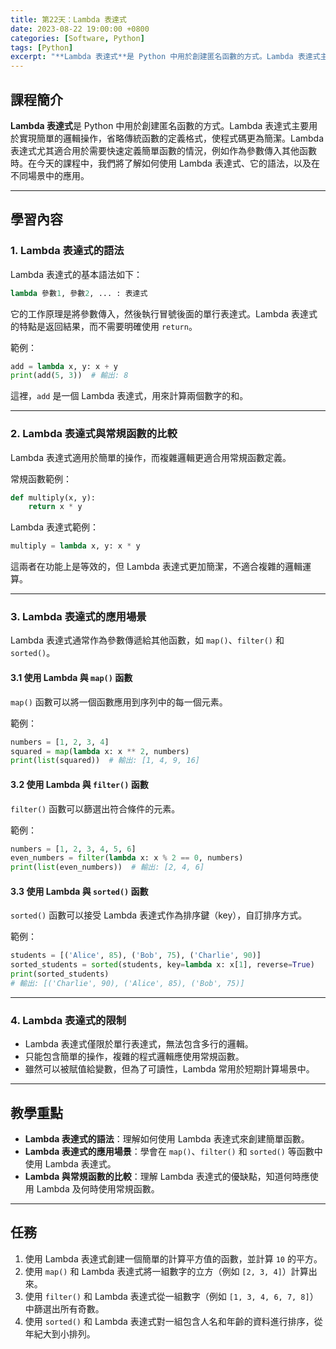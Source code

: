 ```yaml
---
title: 第22天：Lambda 表達式
date: 2023-08-22 19:00:00 +0800
categories: [Software, Python]
tags: [Python] 
excerpt: "**Lambda 表達式**是 Python 中用於創建匿名函數的方式。Lambda 表達式主要用於實現簡單的邏輯操作，省略傳統函數的定義格式，使程式碼更為簡潔。Lambda 表達式尤其適合用於需要快速定義簡單函數的情況，例如作為參數傳入其他函數時。在今天的課程中，我們將了解如何使用 Lambda 表達式、它的語法，以及在不同場景中的應用"
---
```


## 課程簡介
**Lambda 表達式**是 Python 中用於創建匿名函數的方式。Lambda 表達式主要用於實現簡單的邏輯操作，省略傳統函數的定義格式，使程式碼更為簡潔。Lambda 表達式尤其適合用於需要快速定義簡單函數的情況，例如作為參數傳入其他函數時。在今天的課程中，我們將了解如何使用 Lambda 表達式、它的語法，以及在不同場景中的應用。

---

## 學習內容

### 1. Lambda 表達式的語法

Lambda 表達式的基本語法如下：
```python
lambda 參數1, 參數2, ... : 表達式
```

它的工作原理是將參數傳入，然後執行冒號後面的單行表達式。Lambda 表達式的特點是返回結果，而不需要明確使用 `return`。

範例：
```python
add = lambda x, y: x + y
print(add(5, 3))  # 輸出: 8
```

這裡，`add` 是一個 Lambda 表達式，用來計算兩個數字的和。

---

### 2. Lambda 表達式與常規函數的比較

Lambda 表達式適用於簡單的操作，而複雜邏輯更適合用常規函數定義。

常規函數範例：
```python
def multiply(x, y):
    return x * y
```

Lambda 表達式範例：
```python
multiply = lambda x, y: x * y
```

這兩者在功能上是等效的，但 Lambda 表達式更加簡潔，不適合複雜的邏輯運算。

---

### 3. Lambda 表達式的應用場景

Lambda 表達式通常作為參數傳遞給其他函數，如 `map()`、`filter()` 和 `sorted()`。

#### 3.1 使用 Lambda 與 `map()` 函數
`map()` 函數可以將一個函數應用到序列中的每一個元素。

範例：
```python
numbers = [1, 2, 3, 4]
squared = map(lambda x: x ** 2, numbers)
print(list(squared))  # 輸出: [1, 4, 9, 16]
```

#### 3.2 使用 Lambda 與 `filter()` 函數
`filter()` 函數可以篩選出符合條件的元素。

範例：
```python
numbers = [1, 2, 3, 4, 5, 6]
even_numbers = filter(lambda x: x % 2 == 0, numbers)
print(list(even_numbers))  # 輸出: [2, 4, 6]
```

#### 3.3 使用 Lambda 與 `sorted()` 函數
`sorted()` 函數可以接受 Lambda 表達式作為排序鍵（key），自訂排序方式。

範例：
```python
students = [('Alice', 85), ('Bob', 75), ('Charlie', 90)]
sorted_students = sorted(students, key=lambda x: x[1], reverse=True)
print(sorted_students)
# 輸出: [('Charlie', 90), ('Alice', 85), ('Bob', 75)]
```

---

### 4. Lambda 表達式的限制

- Lambda 表達式僅限於單行表達式，無法包含多行的邏輯。
- 只能包含簡單的操作，複雜的程式邏輯應使用常規函數。
- 雖然可以被賦值給變數，但為了可讀性，Lambda 常用於短期計算場景中。

---

## 教學重點
- **Lambda 表達式的語法**：理解如何使用 Lambda 表達式來創建簡單函數。
- **Lambda 表達式的應用場景**：學會在 `map()`、`filter()` 和 `sorted()` 等函數中使用 Lambda 表達式。
- **Lambda 與常規函數的比較**：理解 Lambda 表達式的優缺點，知道何時應使用 Lambda 及何時使用常規函數。

---

## 任務
1. 使用 Lambda 表達式創建一個簡單的計算平方值的函數，並計算 `10` 的平方。
2. 使用 `map()` 和 Lambda 表達式將一組數字的立方（例如 `[2, 3, 4]`）計算出來。
3. 使用 `filter()` 和 Lambda 表達式從一組數字（例如 `[1, 3, 4, 6, 7, 8]`）中篩選出所有奇數。
4. 使用 `sorted()` 和 Lambda 表達式對一組包含人名和年齡的資料進行排序，從年紀大到小排列。

